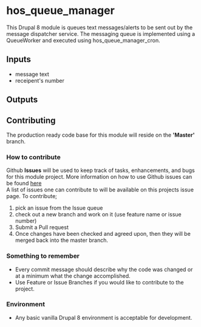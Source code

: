 # hos_queue_manager

This Drupal 8 module is queues text messages/alerts to be sent out by the message dispatcher service. The messaging queue is implemented using a QueueWorker and executed using hos_queue_manager_cron.

## Inputs
* message text
* receipent's number

## Outputs


## Contributing

The production ready code base for this module will reside on the <b>'Master'</b> branch. 

### How to contribute
Github <b>Issues</b> will be used to keep track of tasks, enhancements, and bugs for this module project.
More information on how to use Github issues can be found <a href='https://guides.github.com/features/issues/'>here</a>
<br>A list of issues one can contribute to will be available on this projects issue page. To contribute;
1. pick an issue from the Issue queue
2. check out a new branch and work on it (use feature name or issue number)
3. Submit a Pull request
4. Once changes have been checked and agreed upon, then they will be merged back into the master branch.

### Something to remember
* Every commit message should describe why the code was changed or at a minimum what the change accomplished.
* Use Feature or Issue Branches if you would like to contribute to the project.

### Environment
* Any basic vanilla Drupal 8 environment is acceptable for development. 
